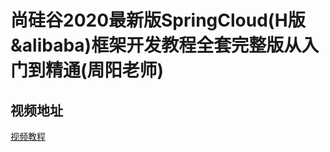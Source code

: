 # 尚硅谷2020最新版SpringCloud(H版&alibaba)框架开发教程全套完整版从入门到精通(周阳老师)

## 视频地址

[视频教程](https://www.bilibili.com/video/av93813318)